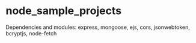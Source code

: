 # node_sample_projects

Dependencies and modules:  express, mongoose, ejs, cors, jsonwebtoken, bcryptjs, node-fetch